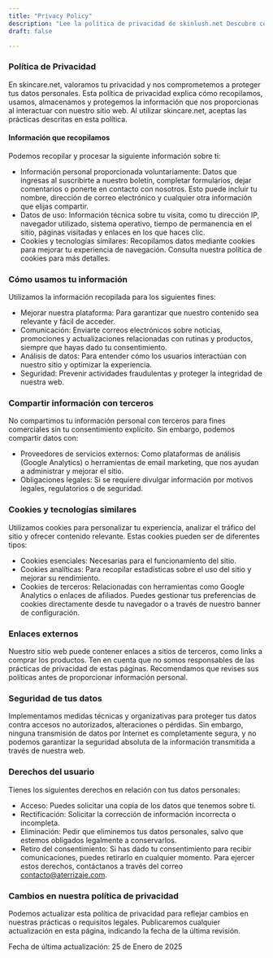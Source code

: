 ```yaml
---
title: "Privacy Policy"
description: "Lee la política de privacidad de skinlush.net Descubre cómo recopilamos, usamos y protegemos tu información personal mientras navegas en nuestro sitio web."
draft: false

---
```


### Política de Privacidad
En skincare.net, valoramos tu privacidad y nos comprometemos a proteger tus datos personales. Esta política de privacidad explica cómo recopilamos, usamos, almacenamos y protegemos la información que nos proporcionas al interactuar con nuestro sitio web. Al utilizar skincare.net, aceptas las prácticas descritas en esta política.

#### Información que recopilamos
Podemos recopilar y procesar la siguiente información sobre ti:
* Información personal proporcionada voluntariamente: Datos que ingresas al suscribirte a nuestro boletín, completar formularios, dejar comentarios o ponerte en contacto con nosotros. Esto puede incluir tu nombre, dirección de correo electrónico y cualquier otra información que elijas compartir.
* Datos de uso: Información técnica sobre tu visita, como tu dirección IP, navegador utilizado, sistema operativo, tiempo de permanencia en el sitio, páginas visitadas y enlaces en los que haces clic.
* Cookies y tecnologías similares: Recopilamos datos mediante cookies para mejorar tu experiencia de navegación. Consulta nuestra política de cookies para más detalles.

### Cómo usamos tu información
Utilizamos la información recopilada para los siguientes fines:
* Mejorar nuestra plataforma: Para garantizar que nuestro contenido sea relevante y fácil de acceder.
* Comunicación: Enviarte correos electrónicos sobre noticias, promociones y actualizaciones relacionadas con rutinas y productos, siempre que hayas dado tu consentimiento.
* Análisis de datos: Para entender cómo los usuarios interactúan con nuestro sitio y optimizar la experiencia.
* Seguridad: Prevenir actividades fraudulentas y proteger la integridad de nuestra web.

### Compartir información con terceros
No compartimos tu información personal con terceros para fines comerciales sin tu consentimiento explícito. Sin embargo, podemos compartir datos con:
* Proveedores de servicios externos: Como plataformas de análisis (Google Analytics) o herramientas de email marketing, que nos ayudan a administrar y mejorar el sitio.
* Obligaciones legales: Si se requiere divulgar información por motivos legales, regulatorios o de seguridad.

### Cookies y tecnologías similares
Utilizamos cookies para personalizar tu experiencia, analizar el tráfico del sitio y ofrecer contenido relevante. Estas cookies pueden ser de diferentes tipos:
* Cookies esenciales: Necesarias para el funcionamiento del sitio.
* Cookies analíticas: Para recopilar estadísticas sobre el uso del sitio y mejorar su rendimiento.
* Cookies de terceros: Relacionadas con herramientas como Google Analytics o enlaces de afiliados.
 Puedes gestionar tus preferencias de cookies directamente desde tu navegador o a través de nuestro banner de configuración.

### Enlaces externos
Nuestro sitio web puede contener enlaces a sitios de terceros, como links a comprar los productos. Ten en cuenta que no somos responsables de las prácticas de privacidad de estas páginas. Recomendamos que revises sus políticas antes de proporcionar información personal.


### Seguridad de tus datos
Implementamos medidas técnicas y organizativas para proteger tus datos contra accesos no autorizados, alteraciones o pérdidas. Sin embargo, ninguna transmisión de datos por Internet es completamente segura, y no podemos garantizar la seguridad absoluta de la información transmitida a través de nuestra web.

### Derechos del usuario
Tienes los siguientes derechos en relación con tus datos personales:
* Acceso: Puedes solicitar una copia de los datos que tenemos sobre ti.
* Rectificación: Solicitar la corrección de información incorrecta o incompleta.
* Eliminación: Pedir que eliminemos tus datos personales, salvo que estemos obligados legalmente a conservarlos.
* Retiro del consentimiento: Si has dado tu consentimiento para recibir comunicaciones, puedes retirarlo en cualquier momento.
Para ejercer estos derechos, contáctanos a través del correo contacto@aterrizaje.com.

### Cambios en nuestra política de privacidad
Podemos actualizar esta política de privacidad para reflejar cambios en nuestras prácticas o requisitos legales. Publicaremos cualquier actualización en esta página, indicando la fecha de la última revisión.

Fecha de última actualización: 25 de Enero de 2025
